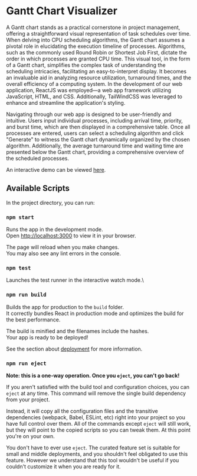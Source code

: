# Gantt Chart Visualizer

A Gantt chart stands as a practical cornerstone in project management, offering a
straightforward visual representation of task schedules over time. When delving into CPU scheduling
algorithms, the Gantt chart assumes a pivotal role in elucidating the execution timeline of processes.
Algorithms, such as the commonly used Round Robin or Shortest Job First, dictate the order in which
processes are granted CPU time.
This visual tool, in the form of a Gantt chart, simplifies the complex task of understanding the
scheduling intricacies, facilitating an easy-to-interpret display. It becomes an invaluable aid in analyzing
resource utilization, turnaround times, and the overall efficiency of a computing system. In the
development of our web application, ReactJS was employed—a web app framework utilizing JavaScript,
HTML, and CSS. Additionally, TailWindCSS was leveraged to enhance and streamline the application's
styling.

Navigating through our web app is designed to be user-friendly and intuitive. Users input
individual processes, including arrival time, priority, and burst time, which are then displayed in a
comprehensive table. Once all processes are entered, users can select a scheduling algorithm and click
"Generate" to witness the Gantt chart dynamically organized by the chosen algorithm. Additionally, the
average turnaround time and waiting time are presented below the Gantt chart, providing a
comprehensive overview of the scheduled processes.

An interactive demo can be viewed [here](https://gcv-eight.vercel.app/).

## Available Scripts

In the project directory, you can run:

### `npm start`

Runs the app in the development mode.\
Open [http://localhost:3000](http://localhost:3000) to view it in your browser.

The page will reload when you make changes.\
You may also see any lint errors in the console.

### `npm test`

Launches the test runner in the interactive watch mode.\

### `npm run build`

Builds the app for production to the `build` folder.\
It correctly bundles React in production mode and optimizes the build for the best performance.

The build is minified and the filenames include the hashes.\
Your app is ready to be deployed!

See the section about [deployment](https://facebook.github.io/create-react-app/docs/deployment) for more information.

### `npm run eject`

**Note: this is a one-way operation. Once you `eject`, you can't go back!**

If you aren't satisfied with the build tool and configuration choices, you can `eject` at any time. This command will remove the single build dependency from your project.

Instead, it will copy all the configuration files and the transitive dependencies (webpack, Babel, ESLint, etc) right into your project so you have full control over them. All of the commands except `eject` will still work, but they will point to the copied scripts so you can tweak them. At this point you're on your own.

You don't have to ever use `eject`. The curated feature set is suitable for small and middle deployments, and you shouldn't feel obligated to use this feature. However we understand that this tool wouldn't be useful if you couldn't customize it when you are ready for it.
